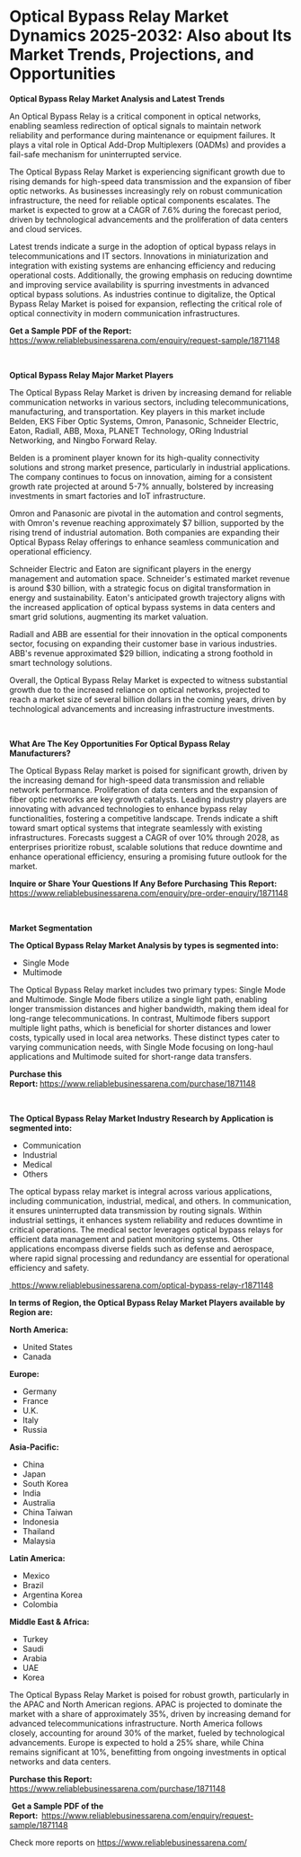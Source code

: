 <p><h1>Optical Bypass Relay Market Dynamics 2025-2032: Also about Its Market Trends, Projections, and Opportunities</h1></p><p><strong>Optical Bypass Relay Market Analysis and Latest Trends</strong></p>
<p><p>An Optical Bypass Relay is a critical component in optical networks, enabling seamless redirection of optical signals to maintain network reliability and performance during maintenance or equipment failures. It plays a vital role in Optical Add-Drop Multiplexers (OADMs) and provides a fail-safe mechanism for uninterrupted service.</p><p>The Optical Bypass Relay Market is experiencing significant growth due to rising demands for high-speed data transmission and the expansion of fiber optic networks. As businesses increasingly rely on robust communication infrastructure, the need for reliable optical components escalates. The market is expected to grow at a CAGR of 7.6% during the forecast period, driven by technological advancements and the proliferation of data centers and cloud services.</p><p>Latest trends indicate a surge in the adoption of optical bypass relays in telecommunications and IT sectors. Innovations in miniaturization and integration with existing systems are enhancing efficiency and reducing operational costs. Additionally, the growing emphasis on reducing downtime and improving service availability is spurring investments in advanced optical bypass solutions. As industries continue to digitalize, the Optical Bypass Relay Market is poised for expansion, reflecting the critical role of optical connectivity in modern communication infrastructures.</p></p>
<p><strong>Get a Sample PDF of the Report:&nbsp;</strong> <a href="https://www.reliablebusinessarena.com/enquiry/request-sample/1871148?utm_campaign=1420&utm_medium=2&utm_source=Github&utm_content=ia&utm_term=28022025&utm_id=optical-bypass-relay">https://www.reliablebusinessarena.com/enquiry/request-sample/1871148</a></p>
<p>&nbsp;</p>
<p><strong>Optical Bypass Relay Major Market Players</strong></p>
<p><p>The Optical Bypass Relay Market is driven by increasing demand for reliable communication networks in various sectors, including telecommunications, manufacturing, and transportation. Key players in this market include Belden, EKS Fiber Optic Systems, Omron, Panasonic, Schneider Electric, Eaton, Radiall, ABB, Moxa, PLANET Technology, ORing Industrial Networking, and Ningbo Forward Relay.</p><p>Belden is a prominent player known for its high-quality connectivity solutions and strong market presence, particularly in industrial applications. The company continues to focus on innovation, aiming for a consistent growth rate projected at around 5-7% annually, bolstered by increasing investments in smart factories and IoT infrastructure.</p><p>Omron and Panasonic are pivotal in the automation and control segments, with Omron's revenue reaching approximately $7 billion, supported by the rising trend of industrial automation. Both companies are expanding their Optical Bypass Relay offerings to enhance seamless communication and operational efficiency.</p><p>Schneider Electric and Eaton are significant players in the energy management and automation space. Schneider's estimated market revenue is around $30 billion, with a strategic focus on digital transformation in energy and sustainability. Eaton's anticipated growth trajectory aligns with the increased application of optical bypass systems in data centers and smart grid solutions, augmenting its market valuation.</p><p>Radiall and ABB are essential for their innovation in the optical components sector, focusing on expanding their customer base in various industries. ABB's revenue approximated $29 billion, indicating a strong foothold in smart technology solutions.</p><p>Overall, the Optical Bypass Relay Market is expected to witness substantial growth due to the increased reliance on optical networks, projected to reach a market size of several billion dollars in the coming years, driven by technological advancements and increasing infrastructure investments.</p></p>
<p>&nbsp;</p>
<p><strong>What Are The Key Opportunities For Optical Bypass Relay Manufacturers?</strong></p>
<p><p>The Optical Bypass Relay market is poised for significant growth, driven by the increasing demand for high-speed data transmission and reliable network performance. Proliferation of data centers and the expansion of fiber optic networks are key growth catalysts. Leading industry players are innovating with advanced technologies to enhance bypass relay functionalities, fostering a competitive landscape. Trends indicate a shift toward smart optical systems that integrate seamlessly with existing infrastructures. Forecasts suggest a CAGR of over 10% through 2028, as enterprises prioritize robust, scalable solutions that reduce downtime and enhance operational efficiency, ensuring a promising future outlook for the market.</p></p>
<p><strong>Inquire or Share Your Questions If Any Before Purchasing This Report:</strong> <a href="https://www.reliablebusinessarena.com/enquiry/pre-order-enquiry/1871148?utm_campaign=1420&utm_medium=2&utm_source=Github&utm_content=ia&utm_term=28022025&utm_id=optical-bypass-relay">https://www.reliablebusinessarena.com/enquiry/pre-order-enquiry/1871148</a></p>
<p>&nbsp;</p>
<p><strong>Market Segmentation</strong></p>
<p><strong>The Optical Bypass Relay Market Analysis by types is segmented into:</strong></p>
<p><ul><li>Single Mode</li><li>Multimode</li></ul></p>
<p><p>The Optical Bypass Relay market includes two primary types: Single Mode and Multimode. Single Mode fibers utilize a single light path, enabling longer transmission distances and higher bandwidth, making them ideal for long-range telecommunications. In contrast, Multimode fibers support multiple light paths, which is beneficial for shorter distances and lower costs, typically used in local area networks. These distinct types cater to varying communication needs, with Single Mode focusing on long-haul applications and Multimode suited for short-range data transfers.</p></p>
<p><strong>Purchase this Report:&nbsp;</strong><a href="https://www.reliablebusinessarena.com/purchase/1871148?utm_campaign=1420&utm_medium=2&utm_source=Github&utm_content=ia&utm_term=28022025&utm_id=optical-bypass-relay">https://www.reliablebusinessarena.com/purchase/1871148</a></p>
<p>&nbsp;</p>
<p><strong>The Optical Bypass Relay Market Industry Research by Application is segmented into:</strong></p>
<p><ul><li>Communication</li><li>Industrial</li><li>Medical</li><li>Others</li></ul></p>
<p><p>The optical bypass relay market is integral across various applications, including communication, industrial, medical, and others. In communication, it ensures uninterrupted data transmission by routing signals. Within industrial settings, it enhances system reliability and reduces downtime in critical operations. The medical sector leverages optical bypass relays for efficient data management and patient monitoring systems. Other applications encompass diverse fields such as defense and aerospace, where rapid signal processing and redundancy are essential for operational efficiency and safety.</p></p>
<p><a href="https://www.reliablebusinessarena.com/optical-bypass-relay-r1871148?utm_campaign=1420&utm_medium=2&utm_source=Github&utm_content=ia&utm_term=28022025&utm_id=optical-bypass-relay">&nbsp;https://www.reliablebusinessarena.com/optical-bypass-relay-r1871148</a></p>
<p><strong>In terms of Region, the Optical Bypass Relay Market Players available by Region are:</strong></p>
<p>
    <p> <strong> North America: </strong>
        <ul>
            <li>United States</li>
            <li>Canada</li>
        </ul>
        </p> 
    <p> <strong> Europe: </strong>
        <ul>
            <li>Germany</li>
            <li>France</li>
            <li>U.K.</li>
            <li>Italy</li>
            <li>Russia</li>
        </ul>
        </p> 
    <p> <strong> Asia-Pacific: </strong>
        <ul>
            <li>China</li>
            <li>Japan</li>
            <li>South Korea</li>
            <li>India</li>
            <li>Australia</li>
            <li>China Taiwan</li>
            <li>Indonesia</li>
            <li>Thailand</li>
            <li>Malaysia</li>
        </ul>
        </p> 
    <p> <strong> Latin America: </strong>
        <ul>
            <li>Mexico</li>
            <li>Brazil</li>
            <li>Argentina Korea</li>
            <li>Colombia</li>
        </ul>
        </p> 
    <p> <strong> Middle East & Africa: </strong>
        <ul>
            <li>Turkey</li>
            <li>Saudi</li>
            <li>Arabia</li>
            <li>UAE</li>
            <li>Korea</li>
        </ul>
    </p>
    </p>
<p><p>The Optical Bypass Relay Market is poised for robust growth, particularly in the APAC and North American regions. APAC is projected to dominate the market with a share of approximately 35%, driven by increasing demand for advanced telecommunications infrastructure. North America follows closely, accounting for around 30% of the market, fueled by technological advancements. Europe is expected to hold a 25% share, while China remains significant at 10%, benefitting from ongoing investments in optical networks and data centers.</p></p>
<p><strong>Purchase this Report: </strong><a href="https://www.reliablebusinessarena.com/purchase/1871148?utm_campaign=1420&utm_medium=2&utm_source=Github&utm_content=ia&utm_term=28022025&utm_id=optical-bypass-relay">https://www.reliablebusinessarena.com/purchase/1871148</a></p>
<p>&nbsp;<strong>Get a Sample PDF of the Report:&nbsp;&nbsp;</strong><a href="https://www.reliablebusinessarena.com/enquiry/request-sample/1871148?utm_campaign=1420&utm_medium=2&utm_source=Github&utm_content=ia&utm_term=28022025&utm_id=optical-bypass-relay">https://www.reliablebusinessarena.com/enquiry/request-sample/1871148</a></p>
<p><strong></strong></p>
<p>Check more reports on <a href="https://www.reliablebusinessarena.com/?utm_campaign=1420&utm_medium=2&utm_source=Github&utm_content=ia&utm_term=28022025&utm_id=optical-bypass-relay">https://www.reliablebusinessarena.com/</a></p>